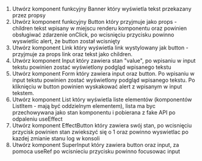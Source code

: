 1. Utwórz komponent funkcyjny Banner który wyświetla tekst przekazany przez propsy
2. Utwórz komponent funkcyjny Button który przyjmuje jako props - children tekst wpisany w miejscu renderu komponentu oraz powinien obsługiwać zdarzenie onClick, po wcisnięciu przycisku powinno wyswietlic alert, że button został wcisnięty
3. Utwórz komponent Link który wyświetla link <a> wystylowany jak button - przyjmuje za props link oraz tekst jako children.
4. Utwórz komponent Input który zawiera stan "value", po wpisaniu w input tekstu powinien zostać wyświetlony podgląd wpisanego tekstu
5. Utwórz komponent Form który zawiera input oraz button. Po wpisaniu w input tekstu powinien zostać wyświetlony podgląd wpisanego tekstu. Po kliknięciu w button powinien wyskakować alert z wpisanym w input tekstem.
6. Utwórz komponent List który wyświetla liste elementów (komponentów ListItem - mają być oddzielnym elementem), lista ma byc przechowywana jako stan komponentu i pobierana z fake API po odpaleniu useEffect
7. Utwórz komponent EffectButton który zawiera swój stan, po wcisnięciu przycisk powinien stan zwiekszyć się o 1 oraz powinno wyswietlac po kazdej zmianie stanu log w konsoli
8. Utwórz komponent SuperInput który zawiera button oraz input, za pomoca useRef po wcisnieciu przycisku powinno focusowac input
